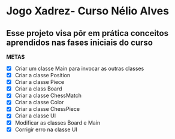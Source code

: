 # Jogo Xadrez- Curso Nélio Alves

## Esse projeto visa pôr em prática conceitos aprendidos nas fases iniciais do curso

**METAS**

- [x] Criar um classe Main para invocar as outras classes
- [x] Criar a classe Position 
- [x] Criar a classe Piece
- [x] Criar a class Board
- [x] Criar a classe ChessMatch
- [x] Criar a classe Color
- [x] Criar a classe ChessPiece
- [x] Criar a classe UI
- [x] Modificar as classes Board e Main
- [x] Corrigir erro na classe UI